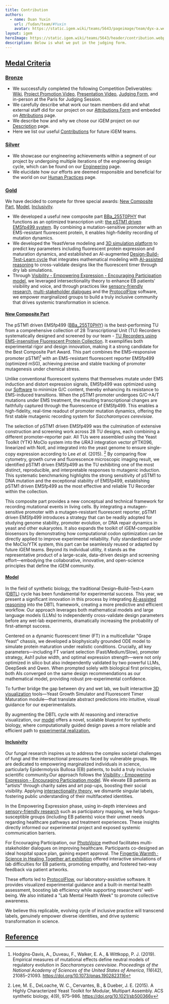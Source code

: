 ```yaml
---
title: Contribution
authors:
  - name: Duan Yuxin
    url: /fudan/team/#Yuxin
    avatar: https://static.igem.wiki/teams/5643/pageimage/team/dyx-a.webp
layout: igem
heroImage: https://static.igem.wiki/teams/5643/header/contribution.webp
description: Below is what we put in the judging form.
---
```


## [Medal Criteria](/contribution/#medal-criteria)

### [Bronze](/contribution/#bronze)

- We successfully completed the following Competition Deliverables: [Wiki](/2025.igem.wiki/fudan/), [Project Promotion Video](/promotion-video/), [Presentation Video](https://teams.igem.org/5643/project-presentation), [Judging Form](https://teams.igem.org/5643/judging), and in-person at the Paris for Judging Session.
- We carefully describe what work our team members did and what external staff did for our project on our [Attributions Form](https://teams.igem.org/5643/attributions) and embeded on [Attributions](/attributions/) page.
- We describe how and why we chose our iGEM project on our [Description](/description/) page.
- Here we list our useful [Contributions](/contribution/) for future iGEM teams.

### [Silver](/contribution/#silver)

- We showcase our engineering achievements within a segment of our project by undergoing multiple iterations of the engineering design cycle, which can be found on our [Engineering](/engineering/) page.
- We elucidate how our efforts are deemed responsible and beneficial for the world on our [Human Practices](/human-practices/) page.

### [Gold](/contribution/#gold)

We have decided to compete for three special awards: [New Composite Part](https://registry.igem.org/parts/bba-25fqwvze), [Model](/model/), [Inclusivity](/inclusivity/).

- We developed a useful new composite part [BBa_255T0PHY](https://registry.igem.org/parts/bba-255t0phy) that functions as an optimized transcription unit: [the pSTM1 driven EMSfp499 system](/part-collection/#collection-2-tu-recorders-using-ems-insensitive-fluorescent-protein). By combining a mutation-sensitive promoter with an EMS-resistant fluorescent protein, it enables high-fidelity recording of mutation dynamics.
- We developed the YeastVerse modeling and [3D simulation platform](/model/#3d-yeast-growth-simulation) to predict key parameters including fluorescent protein expression and maturation dynamics, and established an AI-augmented [Design-Build-Test-Learn cycle](/engineering/) that integrates mathematical modeling with [AI-assisted reasoning](/model/#ai-aided-validation-of-model-predictions) to cross-validate designs like the fluorescent timer through dry lab simulations.
- Through [Visibility - Empowering Expression - Encouraging Participation model](/inclusivity/#0-2-our-visibility-%E2%86%92-empowerment-%E2%86%92-involvement-model), we leveraged intersectionality theory to enhance EB patients' visibility and voice, and through practices like [sensory-friendly research](/inclusivity/#sensory-friendly-research-design), [multi-stakeholder dialogues](/inclusivity/#3-encouraging-participation-let-the-vulnerable-dialogue-with-researchers) and the [ProtocolFlow](https://protocolflow-290e68.igem.wiki/) software, we empower marginalized groups to build a truly inclusive community that drives systemic transformation in science.

#### [New Composite Part](/contribution/#new-composite-part)

The pSTM1 driven EMSfp499 ([BBa_255T0PHY](https://registry.igem.org/parts/bba-255t0phy)) is the best-performing TU from a comprehensive collection of 28 Transcriptional Unit (TU) Recorders systematically designed and screened by our team - [TU Recorders using EMS-insensitive Fluorescent Protein Collection](https://registry.igem.org/collections/6594370b-999e-4d9c-a3ea-7c1b83e12a30). It exemplifies both experimental rigor and design innovation, making it a strong candidate for the Best Composite Part Award. This part combines the EMS–responsive promoter pSTM1[^1] with an EMS-resistant fluorescent reporter EMSfp499 (optimized mSG), achieving precise and stable tracking of promoter mutagenesis under chemical stress. 

Unlike conventional fluorescent systems that themselves mutate under EMS induction and distort expression signals, EMSfp499 was optimized using our [Software](/fudan/software) to minimize G/C content, thereby enhancing its resistance to EMS-induced transitions. When the pSTM1 promoter undergoes G/C→A/T mutations under EMS treatment, the resulting transcriptional changes are faithfully captured through the fluorescence of EMSfp499. This enables a high-fidelity, real-time readout of promoter mutation dynamics, offering the first stable mutagenic recording system for *Saccharomyces cerevisiae*.

The selection of pSTM1 driven EMSfp499 was the culmination of extensive construction and screening work across 28 TU designs, each combining a different promoter–reporter pair. All TUs were assembled using the Yeast Toolkit (YTK) MoClo system into the *URA3* integration vector pYTK096, linearized with NotI, and integrated into the yeast genome to ensure single-copy expression according to Lee *et al.* (2015). [^2] By comparing flow cytometry, growth curve and fluorescence microscopic imaging result, we identified pSTM1 driven EMSfp499 as the TU exhibiting one of the most distinct, reproducible, and interpretable responses to mutagenic induction. This systematic benchmarking highlights the strong sensitivity of pSTM1 to DNA mutation and the exceptional stability of EMSfp499, establishing pSTM1 driven EMSfp499 as the most effective and reliable TU Recorder within the collection.

This composite part provides a new conceptual and technical framework for recording mutational events in living cells. By integrating a mutagen-sensitive promoter with a mutagen-resistant fluorescent reporter, pSTM1 driven EMSfp499 introduces a strategy that can be readily adopted for studying genome stability, promoter evolution, or DNA repair dynamics in yeast and other eukaryotes. It also expands the toolkit of iGEM-compatible biosensors by demonstrating how computational codon optimization can be directly applied to improve experimental reliability. Fully standardized under the MoClo/YTK system, this part can be seamlessly reused or adapted by future iGEM teams. Beyond its individual utility, it stands as the representative product of a large-scale, data-driven design and screening effort—embodying the collaborative, innovative, and open-science principles that define the iGEM community.

#### [Model](/contribution/#model)

In the field of synthetic biology, the traditional Design–Build–Test–Learn ([DBTL](/engineering/)) cycle has been fundamental for experimental success. This year, we present a significant innovation in this process by integrating [AI-assisted reasoning](/model/#ai-aided-validation-of-model-predictions) into the DBTL framework, creating a more predictive and efficient workflow. Our approach leverages both mathematical models and large language models (LLMs) to independently cross-validate design parameters before any wet-lab experiments, dramatically increasing the probability of first-attempt success.

Centered on a dynamic fluorescent timer (FT) in a multicellular "Grape Yeast" chassis, we developed a biophysically grounded ODE model to simulate protein maturation under realistic conditions. Crucially, all key parameters—including FT variant selection (Fast/Medium/Slow), promoter strategy, Ash1 pulse width, and optimal expression strength—were not only optimized in silico but also independently validated by two powerful LLMs, DeepSeek and Qwen. When prompted solely with biological first principles, both AIs converged on the same design recommendations as our mathematical model, providing robust pre-experimental confidence.

To further bridge the gap between dry and wet lab, we built interactive [3D visualization](/model/#visualization-modules) tools—Yeast Growth Simulator and Fluorescent Timer Maturation module—that translate abstract predictions into intuitive, visual guidance for our experimentalists.

By augmenting the DBTL cycle with AI reasoning and interactive visualization, our [model](/model/) offers a novel, scalable blueprint for synthetic biology, where computationally guided design paves a more reliable and efficient path to [experimental realization.](/experiments/)

#### [Inclusivity](/contribution/#inclusivity)

Our fungal research inspires us to address the complex societal challenges of fungi and the intersectional pressures faced by vulnerable groups. We are dedicated to empowering marginalized individuals in science, particularly Epidermolysis Bullosa (EB) patients, to build a truly inclusive scientific community.Our approach follows the [Visibility - Empowering Expression - Encouraging Participation model](/inclusivity/#0-2-our-visibility-%E2%86%92-empowerment-%E2%86%92-involvement-model). We elevate EB patients as "artists" through charity sales and art pop-ups, boosting their social visibility. Applying [intersectionality theory](/inclusivity/#1-3-improving-our-theoretical-framework-intersectionality), we dismantle singular labels, fostering public understanding of their multifaceted identities.

In the Empowering Expression phase, using in-depth interviews and [sensory-friendly research](/inclusivity/#sensory-friendly-research-design) such as participatory mapping, we help fungus-susceptible groups (including EB patients) voice their unmet needs regarding healthcare pathways and treatment experiences. These insights directly informed our experimental project and exposed systemic communication barriers.

For Encouraging Participation, our [PhotoVoice](/inclusivity/#3-2-facilitating-dialogue-photovoice) method facilitates multi-stakeholder dialogues on improving healthcare. Participants co-designed an ideal hospital space plan, gaining expert approval. The [Fingertip Warmth · Science in Healing Together art exhibition](/inclusivity/#3-3-co-creation-in-action-the-art-experience-exhibition) offered interactive simulations of lab difficulties for EB patients, promoting empathy, and fostered two-way feedback via patient artworks.

These efforts led to [ProtocolFlow](https://protocolflow-290e68.igem.wiki/), our laboratory-assistive software. It provides visualized experimental guidance and a built-in mental health assessment, boosting lab efficiency while supporting researchers' well-being. We also initiated a "Lab Mental Health Week" to promote collective awareness.

We believe this replicable, evolving cycle of inclusive practice will transcend labels, genuinely empower diverse identities, and drive systemic transformation in science.

## [Reference](/contribution/#reference)

[^1]: Hodgins-Davis, A., Duveau, F., Walker, E. A., & Wittkopp, P. J. (2019). Empirical measures of mutational effects define neutral models of regulatory evolution in *Saccharomyces cerevisiae*. *Proceedings of the National Academy of Sciences of the United States of America*, *116*(42), 21085–21093. https://doi.org/10.1073/pnas.1902823116
[^2]: Lee, M. E., DeLoache, W. C., Cervantes, B., & Dueber, J. E. (2015). A Highly Characterized Yeast Toolkit for Modular, Multipart Assembly. ACS synthetic biology, 4(9), 975–986. https://doi.org/10.1021/sb500366v  

